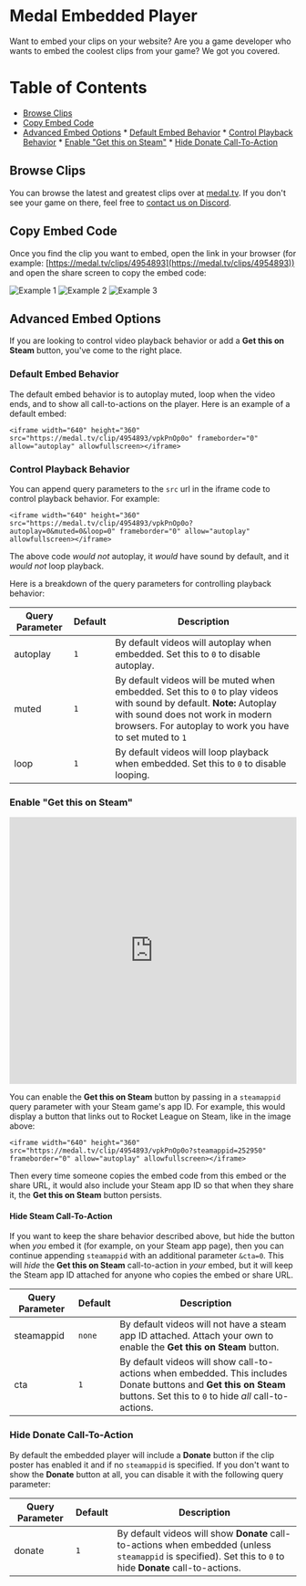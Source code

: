 # Medal Embedded Player
Want to embed your clips on your website? Are you a game developer who wants to embed the coolest clips from your game? We got you covered.

Table of Contents
=================

  * [Browse Clips](#browse-clips)
  * [Copy Embed Code](#copy-embed-code)
  * [Advanced Embed Options](#advanced-embed-options)
        * [Default Embed Behavior](#default-embed-behavior)
        * [Control Playback Behavior](#control-playback-behavior)
        * [Enable "Get this on Steam"](#enable-get-this-on-steam)
        * [Hide Donate Call-To-Action](#hide-donate-call-to-action)

## Browse Clips
You can browse the latest and greatest clips over at [medal.tv](https://medal.tv). If you don't see your game on there, feel free to [contact us on Discord](https://medal.tv/discord).

## Copy Embed Code
Once you find the clip you want to embed, open the link in your browser (for example: [https://medal.tv/clips/4954893](https://medal.tv/clips/4954893)) and open the share screen to copy the embed code:

![Example 1](https://i.imgur.com/X1vmypU.png)
![Example 2](https://i.imgur.com/s7njaTr.png)
![Example 3](https://i.imgur.com/kZifBFh.png)

## Advanced Embed Options
If you are looking to control video playback behavior or add a **Get this on Steam** button, you've come to the right place.

### Default Embed Behavior
The default embed behavior is to autoplay muted, loop when the video ends, and to show all call-to-actions on the player. Here is an example of a default embed:
```
<iframe width="640" height="360" src="https://medal.tv/clip/4954893/vpkPnOp0o" frameborder="0" allow="autoplay" allowfullscreen></iframe>
```

### Control Playback Behavior
You can append query parameters to the `src` url in the iframe code to control playback behavior. For example:
```
<iframe width="640" height="360" src="https://medal.tv/clip/4954893/vpkPnOp0o?autoplay=0&muted=0&loop=0" frameborder="0" allow="autoplay" allowfullscreen></iframe>
```
The above code _would not_ autoplay, it _would_ have sound by default, and it _would not_ loop playback.

Here is a breakdown of the query parameters for controlling playback behavior:

| Query Parameter | Default      | Description |
| --------------- | ------------ | ----------- |
| autoplay        | `1` | By default videos will autoplay when embedded. Set this to `0` to disable autoplay. |
| muted           | `1` | By default videos will be muted when embedded. Set this to `0` to play videos with sound by default.  **Note:** Autoplay with sound does not work in modern browsers. For autoplay to work you have to set muted to `1` |
| loop            | `1` | By default videos will loop playback when embedded. Set this to `0` to disable looping. |

### Enable "Get this on Steam"
<iframe width="640" height="360" src="https://medal.tv/clip/4954893/vpjHcSsho?autoplay=0&steamappid=252950" frameborder="0" allow="autoplay" allowfullscreen style="width: 100%;height:468px;min-height: 360px;"></iframe>

You can enable the **Get this on Steam** button by passing in a `steamappid` query parameter with your Steam game's app ID. For example, this would display a button that links out to Rocket League on Steam, like in the image above:
```
<iframe width="640" height="360" src="https://medal.tv/clip/4954893/vpkPnOp0o?steamappid=252950" frameborder="0" allow="autoplay" allowfullscreen></iframe>
```
Then every time someone copies the embed code from this embed or the share URL, it would also include your Steam app ID so that when they share it, the **Get this on Steam** button persists.

#### Hide Steam Call-To-Action
If you want to keep the share behavior described above, but hide the button when _you_ embed it (for example, on your Steam app page), then you can continue appending `steamappid` with an additional parameter `&cta=0`. This will _hide_ the **Get this on Steam** call-to-action in _your_ embed, but it will keep the Steam app ID attached for anyone who copies the embed or share URL.

| Query Parameter | Default      | Description |
| --------------- | ------------ | ----------- |
| steamappid      | `none`       | By default videos will not have a steam app ID attached. Attach your own to enable the **Get this on Steam** button. |
| cta             | `1`          | By default videos will show call-to-actions when embedded. This includes Donate buttons and **Get this on Steam** buttons. Set this to `0` to hide _all_ call-to-actions. |

### Hide Donate Call-To-Action
By default the embedded player will include a **Donate** button if the clip poster has enabled it and if no `steamappid` is specified. If you don't want to show the **Donate** button at all, you can disable it with the following query parameter:

| Query Parameter | Default      | Description |
| --------------- | ------------ | ----------- |
| donate          | `1`          | By default videos will show **Donate** call-to-actions when embedded (unless `steamappid` is specified). Set this to `0` to hide **Donate** call-to-actions. |
